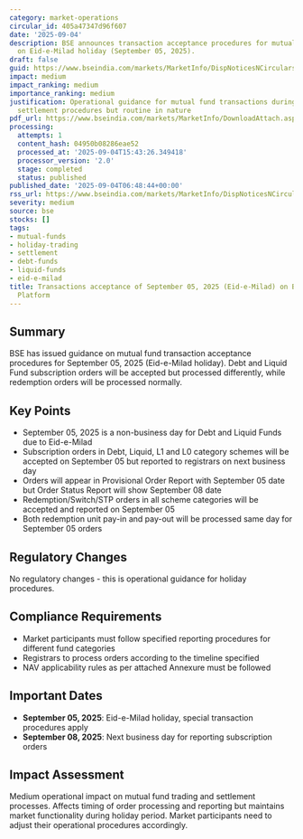 ```yaml
---
category: market-operations
circular_id: 405a47347d96f607
date: '2025-09-04'
description: BSE announces transaction acceptance procedures for mutual fund orders
  on Eid-e-Milad holiday (September 05, 2025).
draft: false
guid: https://www.bseindia.com/markets/MarketInfo/DispNoticesNCirculars.aspx?Noticeid={74081477-ACF9-4470-930C-AEE0D4E80CBA}&noticeno=20250904-10&dt=09/04/2025&icount=10&totcount=62&flag=0
impact: medium
impact_ranking: medium
importance_ranking: medium
justification: Operational guidance for mutual fund transactions during holiday, affects
  settlement procedures but routine in nature
pdf_url: https://www.bseindia.com/markets/MarketInfo/DownloadAttach.aspx?id=20250904-10&attachedId=
processing:
  attempts: 1
  content_hash: 04950b08286eae52
  processed_at: '2025-09-04T15:43:26.349418'
  processor_version: '2.0'
  stage: completed
  status: published
published_date: '2025-09-04T06:48:44+00:00'
rss_url: https://www.bseindia.com/markets/MarketInfo/DispNoticesNCirculars.aspx?Noticeid={74081477-ACF9-4470-930C-AEE0D4E80CBA}&noticeno=20250904-10&dt=09/04/2025&icount=10&totcount=62&flag=0
severity: medium
source: bse
stocks: []
tags:
- mutual-funds
- holiday-trading
- settlement
- debt-funds
- liquid-funds
- eid-e-milad
title: Transactions acceptance of September 05, 2025 (Eid-e-Milad) on BSE StAR MF
  Platform
---
```


## Summary

BSE has issued guidance on mutual fund transaction acceptance procedures for September 05, 2025 (Eid-e-Milad holiday). Debt and Liquid Fund subscription orders will be accepted but processed differently, while redemption orders will be processed normally.

## Key Points

- September 05, 2025 is a non-business day for Debt and Liquid Funds due to Eid-e-Milad
- Subscription orders in Debt, Liquid, L1 and L0 category schemes will be accepted on September 05 but reported to registrars on next business day
- Orders will appear in Provisional Order Report with September 05 date but Order Status Report will show September 08 date
- Redemption/Switch/STP orders in all scheme categories will be accepted and reported on September 05
- Both redemption unit pay-in and pay-out will be processed same day for September 05 orders

## Regulatory Changes

No regulatory changes - this is operational guidance for holiday procedures.

## Compliance Requirements

- Market participants must follow specified reporting procedures for different fund categories
- Registrars to process orders according to the timeline specified
- NAV applicability rules as per attached Annexure must be followed

## Important Dates

- **September 05, 2025**: Eid-e-Milad holiday, special transaction procedures apply
- **September 08, 2025**: Next business day for reporting subscription orders

## Impact Assessment

Medium operational impact on mutual fund trading and settlement processes. Affects timing of order processing and reporting but maintains market functionality during holiday period. Market participants need to adjust their operational procedures accordingly.
